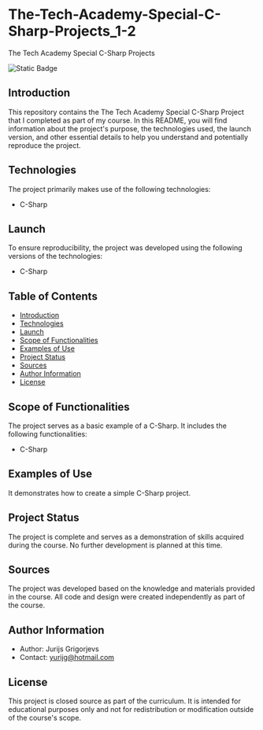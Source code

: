 # The-Tech-Academy-Special-C-Sharp-Projects_1-2
The Tech Academy Special C-Sharp Projects

![Static Badge](https://img.shields.io/badge/C_Sharp-8A2BE2)


## **Introduction**
This repository contains the The Tech Academy Special C-Sharp Project that I completed as part of my course. In this README, you will find information about the project's purpose, the technologies used, the launch version, and other essential details to help you understand and potentially reproduce the project.

## **Technologies**
The project primarily makes use of the following technologies:

- C-Sharp

## **Launch**
To ensure reproducibility, the project was developed using the following versions of the technologies:

- C-Sharp

## **Table of Contents**
- [Introduction](#introduction)
- [Technologies](#technologies)
- [Launch](#launch)
- [Scope of Functionalities](#scope-of-functionalities)
- [Examples of Use](#examples-of-use)
- [Project Status](#project-status)
- [Sources](#sources)
- [Author Information](#author-information)
- [License](#license)

## **Scope of Functionalities**
The project serves as a basic example of a C-Sharp. It includes the following functionalities:
- C-Sharp

## **Examples of Use**
It demonstrates how to create a simple C-Sharp project.

## **Project Status**
The project is complete and serves as a demonstration of skills acquired during the course. No further development is planned at this time.

## **Sources**
The project was developed based on the knowledge and materials provided in the course. All code and design were created independently as part of the course.

## **Author Information**
- Author: Jurijs Grigorjevs
- Contact: yurijg@hotmail.com

## License
This project is closed source as part of the curriculum. It is intended for educational purposes only and not for redistribution or modification outside of the course's scope.

